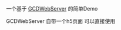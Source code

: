 
一个基于 [GCDWebServer](https://github.com/swisspol/GCDWebServer) 的简单Demo

GCDWebServer 自带一个h5页面   可以直接使用